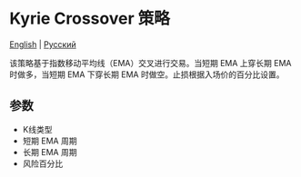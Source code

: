 # Kyrie Crossover 策略
[English](README.md) | [Русский](README_ru.md)

该策略基于指数移动平均线（EMA）交叉进行交易。当短期 EMA 上穿长期 EMA 时做多，当短期 EMA 下穿长期 EMA 时做空。止损根据入场价的百分比设置。

## 参数
- K线类型
- 短期 EMA 周期
- 长期 EMA 周期
- 风险百分比
